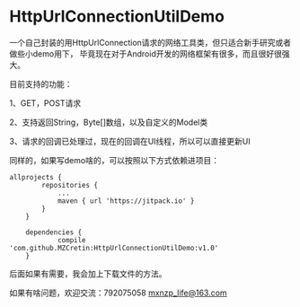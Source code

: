 # HttpUrlConnectionUtilDemo

一个自己封装的用HttpUrlConnection请求的网络工具类，但只适合新手研究或者做些小demo用下，
毕竟现在对于Android开发的网络框架有很多，而且很好很强大。

目前支持的功能：

1、GET，POST请求

2、支持返回String，Byte[]数组，以及自定义的Model类

3、请求的回调已处理过，现在的回调在UI线程，所以可以直接更新UI

同样的，如果写demo啥的，可以按照以下方式依赖进项目：

```
allprojects {
		repositories {
			...
			maven { url 'https://jitpack.io' }
		}
	}
```


```
	dependencies {
	        compile 'com.github.MZCretin:HttpUrlConnectionUtilDemo:v1.0'
	}

```

后面如果有需要，我会加上下载文件的方法。

如果有啥问题，欢迎交流：792075058    mxnzp_life@163.com